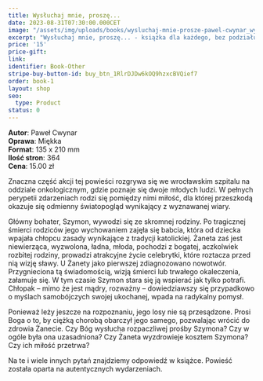 ```yaml
---
title: Wysłuchaj mnie, proszę... 
date: 2023-08-31T07:30:00.000CET
image: "/assets/img/uploads/books/wysluchaj-mnie-prosze-pawel-cwynar_wyd.3.jpg"
excerpt: "Wysłuchaj mnie, proszę... - książka dla każdego, bez podziału na przekonania czy religię."
price: '15' 
price-gift: 
link: 
identifier: Book-Other
stripe-buy-button-id: buy_btn_1RlrDJDw6kOQ9hzxcBVQief7
order: book-1
layout: shop
seo:
  type: Product
status: 0
---
```

 
**Autor**: Paweł Cwynar   
**Oprawa**: Miękka   
**Format**: 135 x 210 mm  
**Ilość stron**: 364  
**Cena**: 15.00 zł

Znaczna część akcji tej powieści rozgrywa się we wrocławskim szpitalu na oddziale onkologicznym, gdzie poznaje się dwoje młodych ludzi. W pełnych perypetii zdarzeniach rodzi się pomiędzy nimi miłość, dla której przeszkodą okazuje się odmienny światopogląd wynikający z wyznawanej wiary.

Główny bohater, Szymon, wywodzi się ze skromnej rodziny. Po tragicznej śmierci rodziców jego wychowaniem zajęła się babcia, która od dziecka wpajała chłopcu zasady wynikające z tradycji katolickiej. Żaneta zaś jest niewierząca, wyzwolona, ładna, młoda, pochodzi z bogatej, aczkolwiek rozbitej rodziny, prowadzi atrakcyjne życie celebrytki, które roztacza przed nią wizję sławy. U Żanety jako pierwszej zdiagnozowano nowotwór. Przygnieciona tą świadomością, wizją śmierci lub trwałego okaleczenia, załamuje się. W tym czasie Szymon stara się ją wspierać jak tylko potrafi. Chłopak – mimo że jest mądry, rozważny – dowiedziawszy się przypadkowo o myślach samobójczych swojej ukochanej, wpada na radykalny pomysł.

Ponieważ leży jeszcze na rozpoznaniu, jego losy nie są przesądzone. Prosi Boga o to, by ciężką chorobą obarczył jego samego, pozwalając wrócić do zdrowia Żanecie. Czy Bóg wysłucha rozpaczliwej prośby Szymona? Czy w ogóle była ona uzasadniona? Czy Żaneta wyzdrowieje kosztem Szymona? Czy ich miłość przetrwa?

Na te i wiele innych pytań znajdziemy odpowiedź w książce. Powieść została oparta na autentycznych wydarzeniach.

